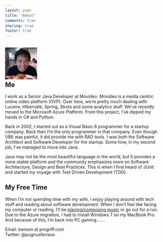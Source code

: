 ```yaml
---
layout: page
title: "About"
comments: true
sharing: true
footer: true
---
```

<h2>
<img src="/images/benson.jpeg" alt="me" style="width: 105px; height: 105px;" />
<br/>
Me
</h2>

I work as a Senior Java Developer at Movideo. Movideo is a media centric online video platform (OVP). Over here, we’re pretty much dealing with Lucene, Hibernate, Spring, Struts and some analytics stuff. We’ve recently moved to the Microsoft Azure Platform. From this project, I’ve dipped my hands in C# and Python.

Back in 2002, I started out as a Visual Basic 6 programmer for a startup company. Back then I’m the only programmer in that company. Even though VB6 was painful, it did provide me with RAD tools. I was both the Software Architect and Software Developer for the startup. Some how, in my second job, I’ve managed to move into Java.

Java may not be the most beautiful language in the world, but it provides a more stable platform and the community emphasizes more on Software Architecture, Design and Best Practices. This is when I first heard of JUnit and started my voyage with Test Driven Development (TDD).

<h2>
My Free Time
</h2>

When I’m not spending time with my wife, I enjoy playing around with tech stuff and reading about software development. When I don’t feel like facing my computer or reading, I’ll be <a href="https://soundcloud.com/benson-cs-lim">playing/composing music</a> or go out for a run. Due to the Azure migration, I had to install Windows 7 on my MacBook Pro. And because of this, I’m back into PC gaming.......

Email: benson at progriff.com<br/>
Twitter: @pugnusferreus